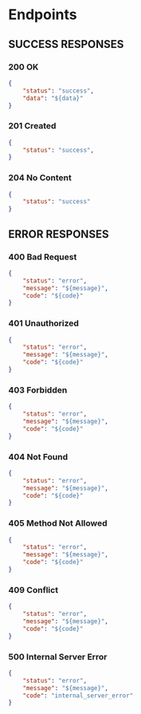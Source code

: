 # Endpoints

## SUCCESS RESPONSES

### 200 OK
```json
{
    "status": "success",
    "data": "${data}"
}
```

### 201 Created
```json
{
    "status": "success",
}
```

### 204 No Content
```json
{
    "status": "success"
}
```


## ERROR RESPONSES

### 400 Bad Request
```json
{
    "status": "error",
    "message": "${message}",
    "code": "${code}"
}
```

### 401 Unauthorized
```json
{
    "status": "error",
    "message": "${message}",
    "code": "${code}"
}
```

### 403 Forbidden
```json
{
    "status": "error",
    "message": "${message}",
    "code": "${code}"
}
```

### 404 Not Found
```json
{
    "status": "error",
    "message": "${message}",
    "code": "${code}"
}
``` 

### 405 Method Not Allowed
```json
{
    "status": "error",
    "message": "${message}",
    "code": "${code}"
}
```

### 409 Conflict
```json
{
    "status": "error",
    "message": "${message}",
    "code": "${code}"
}
```

### 500 Internal Server Error
```json
{
    "status": "error",
    "message": "${message}",
    "code": "internal_server_error"
}
```
